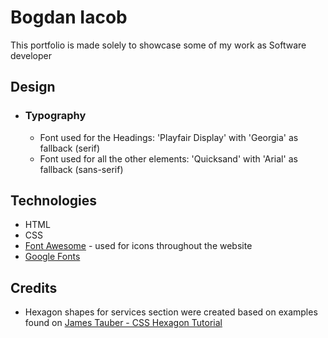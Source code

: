 # Bogdan Iacob
This portfolio is made solely to showcase some of my work as Software developer

## Design

-   ### Typography
    -   Font used for the Headings: 'Playfair Display' with 'Georgia' as fallback (serif)
    -   Font used for all the other elements: 'Quicksand' with 'Arial' as fallback (sans-serif)

## Technologies
-   HTML
-   CSS
-   [Font Awesome](https://fontawesome.com/) - used for icons throughout the website
-   [Google Fonts](https://fonts.google.com/)

## Credits
-   Hexagon shapes for services section were created based on examples found on [James Tauber - CSS Hexagon Tutorial](https://jtauber.github.io/articles/css-hexagon.html) 